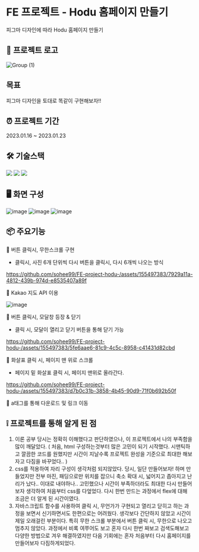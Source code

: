 FE 프로젝트 - Hodu 홈페이지 만들기
==================================

피그마 디자인에 따라 Hodu 홈페이지 만들기

🎐 프로젝트 로고
-------------
![Group (1)](https://github.com/sohee99/FE-project-hodu-/assets/155497383/3552bd3e-3217-47c9-868a-c363f9f5193f)


목표
----
피그마 디자인을 토대로 똑같이 구현해보자!!


⏰ 프로젝트 기간
----------------
2023.01.16 ~ 2023.01.23

🛠 기술스택
--------
<img src="https://img.shields.io/badge/html5-E34F26?style=for-the-badge&logo=html&logoColor=white"> <img src="https://img.shields.io/badge/css-1572B6?style=for-the-badge&logo=css3&logoColor=white"> <img src="https://img.shields.io/badge/javascript-F7DF1E?style=for-the-badge&logo=javascript&logoColor=black">

🖥 화면 구성
---------
![image](https://github.com/sohee99/FE-project-hodu-/assets/155497383/5135811c-e9b0-47d7-8745-ef8f95b0ac2c)
![image](https://github.com/sohee99/FE-project-hodu-/assets/155497383/c6adf43e-4948-46fa-b4d5-9ba4bfdf0bcb)
![image](https://github.com/sohee99/FE-project-hodu-/assets/155497383/07b6a838-be60-4044-86db-26b1c6059c28)

📦 주요기능
-----------
📌 버튼 클릭시, 무한스크롤 구현
- 클릭시, 사진 6개 단위씩 다시 버튼을 클릭시, 다시 6개씩 나오는 방식

https://github.com/sohee99/FE-project-hodu-/assets/155497383/7929a11a-4812-439b-974d-e8535407a89f


📌 Kakao 지도 API 이용

![image](https://github.com/sohee99/FE-project-hodu-/assets/155497383/edd6de49-4dee-4b28-a6d6-3d6cb58fb4fd)


📌 버튼 클릭시, 모달창 등장 & 닫기
- 클릭 시, 모달이 열리고 닫기 버튼을 통해 닫기 가능

https://github.com/sohee99/FE-project-hodu-/assets/155497383/5fe6aae6-81c9-4c5c-8958-c41431d82cbd

📌 화살표 클릭 시, 페이지 맨 위로 스크롤
- 페이지 밑 화살표 클릭 시, 페이지 맨위로 올라간다.

https://github.com/sohee99/FE-project-hodu-/assets/155497383/d7b0c31b-3858-4b45-90d9-71f0b692b50f

📌 a태그를 통해 다운로드 및 링크 이동

❕ 프로젝트를 통해 알게 된 점
----------------------------
1. 이론 공부 당시는 정확히 이해했다고 판단하였으나, 이 프로젝트에서 나의 부족함을 많이 깨달았다.
   ( 처음, html 구성하는것부터 많은 고민이 되기 시작했다. 시맨틱하고 깔끔한 코드를 원했지만 시간이 지날수록 프로젝트 완성을 기준으로 최대한 해보자고 다짐을 바꾸었다.. )
2. css를 적용하여 자리 구성이 생각처럼 되지않았다. 당시, 일단 만들어보자! 하며 만들었지만 전부 마진, 패딩으로만 위치를 잡으니 축소 확대 시, 넓어지고 좁아지고
   난리가 났다.. 이대로 내야하나.. 고민했으나 시간이 부족하더라도 최대한 다시 만들어보자 생각하여 처음부터 css를 다엎었다.
   다시 한번 만드는 과정에서 flex에 대해 조금은 더 알게 된 시간이였다.
3. 자바스크립트 함수를 사용하여 클릭 시, 무언가가 구현되고 열리고 닫히고 하는 과정을 보면서 신기하면서도 한편으로는 어려웠다.
   생각보다 간단하지 않았고 시간이 제일 오래걸린 부분이다. 특히 무한 스크롤 부분에서 버튼 클릭 시, 무한으로 나오고 멈추지 않았다. 과정에서 비록 여쭈어도 보고 혼자 다시 한번 짜보고 검색도해보고
   다양한 방법으로 겨우 해결하였지만 다음 기회에는 혼자 처음부터 다시 홈페이지를 만들어보자 다짐하게되었다.


 
